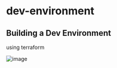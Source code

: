 # dev-environment
## Building a Dev Environment
using terraform 

![image](https://user-images.githubusercontent.com/83873276/172826280-841455be-77dc-4515-bed5-e25d8e8b3ccb.png)
